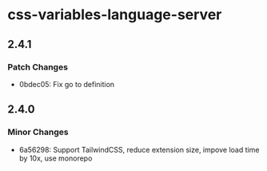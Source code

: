 # css-variables-language-server

## 2.4.1

### Patch Changes

- 0bdec05: Fix go to definition

## 2.4.0

### Minor Changes

- 6a56298: Support TailwindCSS, reduce extension size, impove load time by 10x, use monorepo
